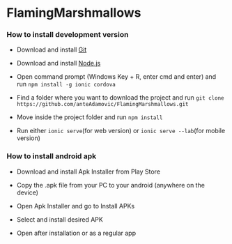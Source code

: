 # FlamingMarshmallows

### How to install development version

- Download and install [Git](https://git-scm.com/download/win)

- Download and install [Node.js](https://nodejs.org/dist/v6.9.5/node-v6.9.5-x64.msi)

- Open command prompt (Windows Key + R, enter cmd and enter) and run `npm install -g ionic cordova`

- Find a folder where you want to download the project and run `git clone https://github.com/anteAdamovic/FlamingMarshmallows.git`

- Move inside the project folder and run `npm install`

- Run either `ionic serve`(for web version) or `ionic serve --lab`(for mobile version)

### How to install android apk

- Download and install Apk Installer from Play Store

- Copy the .apk file from your PC to your android (anywhere on the device)

- Open Apk Installer and go to Install APKs

- Select and install desired APK

- Open after installation or as a regular app
